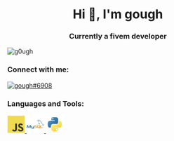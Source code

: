 <h1 align="center">Hi 👋, I'm gough</h1>
<h3 align="center">Currently a fivem developer</h3>

<p align="left"> <img src="https://komarev.com/ghpvc/?username=g0ugh&label=Profile%20views&color=0e75b6&style=flat" alt="g0ugh" /> </p>

<h3 align="left">Connect with me:</h3>
<p align="left">
<a href="https://discord.gg/gough#6908" target="blank"><img align="center" src="https://raw.githubusercontent.com/rahuldkjain/github-profile-readme-generator/master/src/images/icons/Social/discord.svg" alt="gough#6908" height="30" width="40" /></a>
</p>

<h3 align="left">Languages and Tools:</h3>
<p align="left"> <a href="https://developer.mozilla.org/en-US/docs/Web/JavaScript" target="_blank"> <img src="https://raw.githubusercontent.com/devicons/devicon/master/icons/javascript/javascript-original.svg" alt="javascript" width="40" height="40"/> </a> <a href="https://www.mysql.com/" target="_blank"> <img src="https://raw.githubusercontent.com/devicons/devicon/master/icons/mysql/mysql-original-wordmark.svg" alt="mysql" width="40" height="40"/> </a> <a href="https://www.python.org" target="_blank"> <img src="https://raw.githubusercontent.com/devicons/devicon/master/icons/python/python-original.svg" alt="python" width="40" height="40"/> </a> </p>

